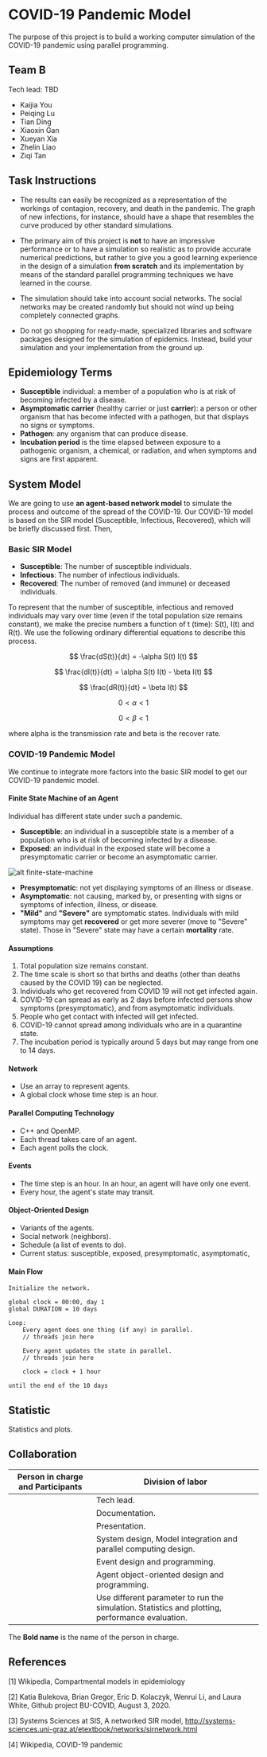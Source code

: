 # COVID-19 Pandemic Model
The purpose of this project is to build a working computer simulation of the COVID-19 pandemic using parallel programming.
## Team B
Tech lead: TBD

- Kaijia You
- Peiqing Lu
- Tian Ding
- Xiaoxin Gan
- Xueyan Xia
- Zhelin Liao
- Ziqi Tan


## Task Instructions


- The results can easily be recognized as a representation of the workings of contagion, recovery, and death in the pandemic. The graph of new infections, for instance, should have a shape that resembles the curve produced by other standard simulations.

- The primary aim of this project is **not** to have an impressive performance or to have a simulation so realistic as to provide accurate numerical predictions, but rather to give you a good learning experience in the design of a simulation **from scratch** and its implementation by means of the standard parallel programming techniques we have learned in the course.

- The simulation should take into account social networks.  The social networks may be created randomly but should not wind up being completely connected graphs.

- Do not go shopping for ready-made, specialized libraries and software packages designed for the simulation of epidemics.  Instead, build your simulation and your implementation from the ground up.

## Epidemiology Terms
- **Susceptible** individual: a member of a population who is at risk of becoming infected by a disease.
- **Asymptomatic carrier** (healthy carrier or just **carrier**): a person or other organism that has become infected with a pathogen, but that displays no signs or symptoms.
- **Pathogen**: any organism that can produce disease.
- **Incubation period** is the time elapsed between exposure to a pathogenic organism, a chemical, or radiation, and when symptoms and signs are first apparent.
## System Model

We are going to use **an agent-based network model** to simulate the process and outcome of the spread of the COVID-19. Our COVID-19 model is based on the SIR model (Susceptible, Infectious, Recovered), which will be briefly discussed first. Then, 

### Basic SIR Model

- **Susceptible**: The number of susceptible individuals. 
- **Infectious**: The number of infectious individuals.
- **Recovered**: The number of removed (and immune) or deceased individuals.

To represent that the number of susceptible, infectious and removed individuals may vary over time (even if the total population size remains constant), we make the precise numbers a function of t (time): S(t), I(t) and R(t). We use the following ordinary differential equations to describe this process.

$$
\frac{dS(t)}{dt} = -\alpha S(t) I(t)
$$

$$
\frac{dI(t)}{dt} = \alpha S(t) I(t) - \beta I(t)
$$

$$
\frac{dR(t)}{dt} = \beta I(t)
$$

$$
0 < \alpha < 1 
$$

$$
0 < \beta < 1
$$

where alpha is the transmission rate and beta is the recover rate.


### COVID-19 Pandemic Model

We continue to integrate more factors into the basic SIR model to get our COVID-19 pandemic model.

#### Finite State Machine of an Agent

Individual has different state under such a pandemic. 

- **Susceptible**: an individual in a susceptible state is a member of a population who is at risk of becoming infected by a disease. 
- **Exposed**: an individual in the exposed state will become a presymptomatic carrier or become an asymptomatic carrier.

![alt finite-state-machine](./images/finite-state-machine.png)

- **Presymptomatic**: not yet displaying symptoms of an illness or disease.
- **Asymptomatic**: not causing, marked by, or presenting with signs or symptoms of infection, illness, or disease. 
- **"Mild"** and **"Severe"** are symptomatic states. Individuals with mild symptoms may get **recovered** or get more severer (move to "Severe" state). Those in "Severe" state may have a certain **mortality** rate. 

#### Assumptions

1. Total population size remains constant. 
2. The time scale is short so that births and deaths (other than deaths caused by the COVID 19) can be neglected.
3. Individuals who get recovered from COVID 19 will not get infected again.
4. COVID-19 can spread as early as 2 days before infected persons show symptoms (presymptomatic), and from asymptomatic individuals.
5. People who get contact with infected will get infected.
5. COVID-19 cannot spread among individuals who are in a quarantine state.
6. The incubation period is typically around 5 days but may range from one to 14 days.

#### Network
- Use an array to represent agents. 
- A global clock whose time step is an hour.

#### Parallel Computing Technology
- C++ and OpenMP.
- Each thread takes care of an agent.
- Each agent polls the clock.

#### Events
- The time step is an hour. In an hour, an agent will have only one event.
- Every hour, the agent's state may transit.

#### Object-Oriented Design
- Variants of the agents.
- Social network (neighbors).
- Schedule (a list of events to do). 
- Current status: susceptible, exposed, presymptomatic, asymptomatic, 

#### Main Flow
```
Initialize the network.

global clock = 00:00, day 1
global DURATION = 10 days

Loop:
    Every agent does one thing (if any) in parallel.
    // threads join here

    Every agent updates the state in parallel.
    // threads join here

    clock = clock + 1 hour

until the end of the 10 days

```

## Statistic
Statistics and plots.


## Collaboration

| **Person in charge** and Participants | Division of labor |
|---------------------------------------|-------------------|
|        | Tech lead.        |        
|        | Documentation.    |
|        | Presentation.     |
|        | System design, Model integration and parallel computing design. |
|        | Event design and programming. |
|        | Agent object-oriented design and programming. |
|        | Use different parameter to run the simulation.  Statistics and plotting, performance evaluation. |

The **Bold name** is the name of the person in charge.

## References

[1] Wikipedia, Compartmental models in epidemiology

[2] Katia Bulekova, Brian Gregor, Eric D. Kolaczyk, Wenrui Li, and Laura White, Github project BU-COVID, August 3, 2020.

[3] Systems Sciences at SIS, A networked SIR model, http://systems-sciences.uni-graz.at/etextbook/networks/sirnetwork.html

[4] Wikipedia, COVID-19 pandemic
